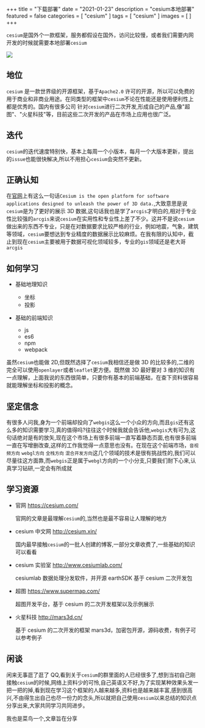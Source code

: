 +++
title = "下载部署"
date = "2021-01-23"
description = "cesium本地部署"
featured = false
categories = [
  "cesium"
]
tags = [
  "cesium"
]
images = [
]
+++

`cesium`是国外个一款框架，服务都假设在国外，访问比较慢，或者我们需要内网开发的时候就需要本地部署`cesium`

![](https://gitee.com/zulezhe/picture/raw/master/img/20210816171148.png)

<!--more-->

## 地位

`cesium` 是一款世界级的开源框架，基于`Apache2.0` 许可的开源，所以可以免费的用于商业和非商业用途。在同类型的框架中`cesium`不论在性能还是使用便利性上都是优秀的。国内有很多公司
针对`cesium`进行二次开发,形成自己的产品,像"超图"、"火星科技"等，目前这些二次开发的产品在市场上应用也很广泛。

## 迭代

`cesium`的迭代速度特别快，基本上每周一个小版本，每月一个大版本更新，提出的`issue`也能很快解决,所以不用担心`cesium`会突然不更新。

## 正确认知

在[官网](https://cesium.com/)上有这么一句话`Cesium is the open platform for software applications designed to unleash the power of 3D data.`,大致意思是说`cesium`是为了更好的展示 3D 数据,这句话我也是学了`arcgis`才明白的,相对于专业性比较强的`arcgis`来说`cesium`在实用性和专业性上差了不少。这并不是说`cesium`做出来的东西不专业，只是在对数据要求比较严格的行业，例如地震，气象，建筑等领域，`cesium`要想达到专业精度的数据展示比较麻烦。在我有限的认知中，截止到现在`cesium`主要被用于数据可视化领域较多，专业的`gis`领域还是老大哥`arcgis`

## 如何学习

- 基础地理知识

  - 坐标
  - 投影

- 基础的前端知识

  - js
  - es6
  - npm
  - webpack

虽然`cesium`也能做 2D,但既然选择了`cesium`我相信还是做 3D 的比较多的,二维的完全可以使用`openlayer`或者`leaflet`更方便。既然做 3D 最好要对 3 维的知识有一点理解，上面我说的东西很简单，只要你有基本的前端基础，在查下资料很容易就能理解坐标和投影的概念。

## 坚定信念

有很多人问我,身为一个前端却投向了`webgis`这么一个小众的方向,而且`gis`还有这么多的知识需要学习,真的值得吗?往往这个时候我就会告诉他,`webgis`大有可为,这句话绝对是有的放矢,现在这个市场上有很多前端一直写着静态页面,也有很多前端一直在写增删改查,这样的工作我觉得一点意思也没有。在现在这个前端市场，`音视频方向` `webgl方向` `全栈方向` `混合开发方向`这几个领域的技术是很有挑战性的,我们可以尽量往这方面靠,而`webgis`正是属于`webgl`方向的一个小分支,只要我们耐下心来,认真学习钻研,一定会有所成就

## 学习资源

- 官网 https://cesium.com/

  官网的文章是最理解`cesium`的,当然也是最不容易让人理解的地方

- cesium 中文网 http://cesium.xin/

  国内最早接触`cesium`的一批人创建的博客,一部分文章收费了,一些基础的知识可以看看

- cesium 实验室 http://www.cesiumlab.com/

  cesiumlab 数据处理分发软件，并开源 earthSDK 基于 cesium 二次开发包

- 超图 https://www.supermap.com/

  超图开发平台，基于 cesium 的二次开发框架以及示例展示

- 火星科技 http://mars3d.cn/

  基于 cesium 的二次开发的框架 mars3d，加密包开源，源码收费，有例子可以参考例子

## 闲谈

闲来无事逛了逛了 QQ,看到关于`cesium`的群里面的人已经很多了,想到当初自己刚接触`cesium`的时候,网络上资料少的可怜,自己英语又不好,为了实现某种效果头发一把一把的掉,看到现在学习这个框架的人越来越多,资料也是越来越丰富,感到很高兴,不由得生出自己也尽一份力的念头,所以就把自己使用`cesium`以来总结的知识点分享出来,大家共同学习共同进步。

我也是菜鸟一个,文章旨在分享
